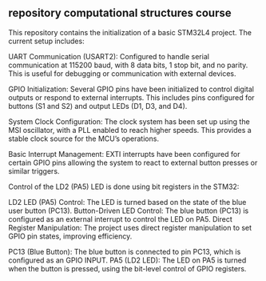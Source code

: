 ## repository computational structures course

This repository contains the initialization of a basic STM32L4 project. The current setup includes:

UART Communication (USART2): Configured to handle serial communication at 115200 baud, with 8 data bits, 1 stop bit, and no parity.
This is useful for debugging or communication with external devices.

GPIO Initialization: Several GPIO pins have been initialized to control digital outputs or respond to external interrupts.
This includes pins configured for buttons (S1 and S2) and output LEDs (D1, D3, and D4).

System Clock Configuration: The clock system has been set up using the MSI oscillator, with a PLL enabled to reach higher speeds.
This provides a stable clock source for the MCU’s operations.

Basic Interrupt Management: EXTI interrupts have been configured for certain GPIO pins
allowing the system to react to external button presses or similar triggers.

Control of the LD2 (PA5) LED is done using bit registers in the STM32:

LD2 LED (PA5) Control: The LED is turned based on the state of the blue user button (PC13).
Button-Driven LED Control: The blue button (PC13) is configured as an external interrupt to control the LED on PA5.
Direct Register Manipulation: The project uses direct register manipulation to set GPIO pin states, improving efficiency.

PC13 (Blue Button): The blue button is connected to pin PC13, which is configured as an GPIO INPUT.
PA5 (LD2 LED): The LED on PA5 is turned when the button is pressed, using the bit-level control of GPIO registers.
